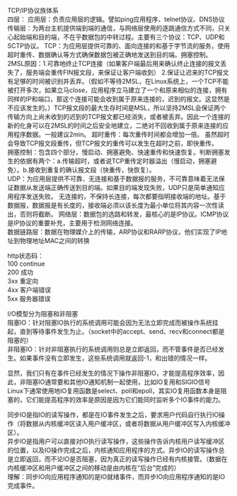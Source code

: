 TCP/IP协议族体系  
四层：
应用层：负责应用层的逻辑。譬如ping应用程序、telnet协议、DNS协议
传输层：为两台主机提供端到端的通信，与网络层使用的逐跳通信方式不同，只关心起始端和目的端，不在乎数据包的中转过程。主要有三个协议：TCP、UDP和SCTP协议。
        TCP：为应用层提供可靠的、面向连接的和基于字节流的服务，使用超时重传、数据确认等方式确保数据包被正确地发送到目的端。拥塞控制。
        2MSL原因：1.可靠地终止TCP连接（如果客户端最后用来确认终止连接的报文丢失了，服务端会重传FIN报文段，来保证让客户端收到） 2.保证让迟来的TCP报文有足够的时间被识别并丢弃。（假如不等待2MSL，在Linux系统上，一个TCP不能被打开多次，如果立马close，应用程序立马建立了一个和原来相似的连接，拥有同样的IP和端口，那这个连接可能会收到属于原来连接的，迟到的报文。这显然是不应该发生的。）TCP报文段的最大生存时间是MSL，所以坚持2MSL会保证两个传输方向上尚未收到的迟到的TCP报文都已经消失，或者被丢弃。因此一个连接的新的化身可以在2MSL的时间之后安全地建立，二绝对不回收到属于原来连接的应用程序数据。一般建议2min。
        超时重传：每次重传时间都会增加一倍。  虽然超时会导致TCP报文段重传，但TCP报文的重传可以发生在超时之前，即快重传。  
        拥塞控制：包含四个部分，慢启动、拥塞避免、快速重传和快速恢复。判断拥塞发生的依据有两个：a.传输超时，或者说TCP重传定时器溢出（慢启动，拥塞避免）。b.接收到重复的确认报文段（快重传，快恢复）。  
        UDP：为应用层提供不可靠、无连接和基于数据报的服务，不可靠意味着无法保证数据从发送端正确传送到目的端。如果目的端发现失败，UDP只是简单通知应用程序发送失败。 
        无连接的，不保持长连接，每次都要指明接收端的地址。基于数据报，数据报是有长度的，接收端必须以该长度为最小单位将其内容一次性读出，否则将截断。
网络层：数据包的选路和转发，最核心的是IP协议。ICMP协议是IP协议的重要补充，主要用于检测网络连接。  
数据链路层：数据在物理媒介上的传输，ARP协议和RARP协议，他们实现了IP地址到物理地址MAC之间的转换  

http状态码：  
100 continue  
200 成功  
3xx 重定向  
4xx 客户端错误  
5xx 服务器错误  
 
I/O模型分为阻塞和非阻塞  
阻塞IO：针对阻塞IO执行的系统调用可能会因为无法立即完成而被操作系统挂起，直到等待事件发生为止。（socket中的accept、send、recv和connect都是阻塞的）  
非阻塞IO：针对非阻塞执行的系统调用则总是立即返回，而不管事件是否已经发生。如果事件没有立即发生，这些系统调用就返回-1，和出错的情况一样。  

显然，我们只有在事件已经发生的情况下操作非阻塞IO，才能提高程序效率，因此，非阻塞IO通常要和其他IO通知机制一起使用，比如IO复用和SIGIO信号  
Linux下通常使用地IO复用函数是select、poll和epoll，其实IO复用函数本身是阻塞的，它们能提高程序的效率是原因是因为它们能同时监听多个IO事件的能力。  

同步IO是指IO的读写操作，都是在IO事件发生之后，要求用户代码自行执行IO操作（将数据从内核缓冲区读入用户缓冲区，或者将数据从用户缓冲区写入内核缓冲区）。  
异步IO是指用户可以直接对IO执行读写操作，这些操作告诉内核用户读写缓冲区的位置，以及IO操作完成之后，内核通知应用程序的方式。异步IO的读写操作总是立即返回，而不论IO是否阻塞，因为真正的读写操作已经有内核接管。（数据在内核缓冲区和用户缓冲区之间的移动是由内核在“后台”完成的）  
理解：同步IO向应用程序通知的是IO就绪事件，而异步IO向应用程序通知的是IO完成事件。  